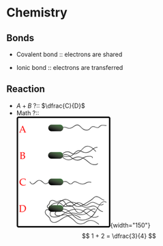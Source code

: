 # Chemistry

## Bonds

-   Covalent bond :: electrons are shared

-   Ionic bond :: electrons are transferred

## Reaction

-   $A + B$ ?:: $\dfrac{C}{D}$
-   Math ?::  
    ![Flagella](images/flagella.png){width="150"}  
    $$
    1 + 2 = \dfrac{3}{4}
    $$
